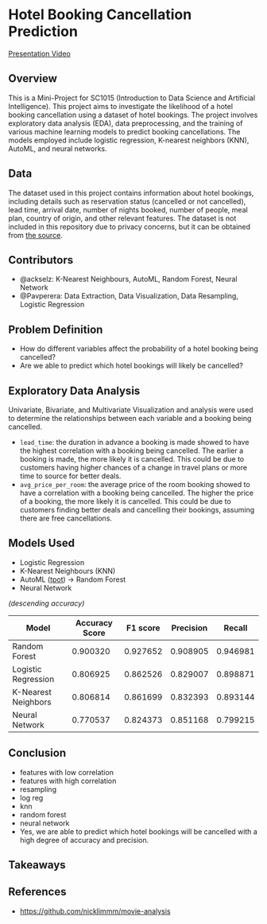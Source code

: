 # Hotel Booking Cancellation Prediction

[Presentation Video]()

## Overview
This is a Mini-Project for SC1015 (Introduction to Data Science and Artificial Intelligence). This project aims to investigate the likelihood of a hotel booking cancellation using a dataset of hotel bookings. The project involves exploratory data analysis (EDA), data preprocessing, and the training of various machine learning models to predict booking cancellations. The models employed include logistic regression, K-nearest neighbors (KNN), AutoML, and neural networks.

## Data
The dataset used in this project contains information about hotel bookings, including details such as reservation status (cancelled or not cancelled), lead time, arrival date, number of nights booked, number of people, meal plan, country of origin, and other relevant features. The dataset is not included in this repository due to privacy concerns, but it can be obtained from [the source](https://www.kaggle.com/datasets/ahsan81/hotel-reservations-classification-dataset).

## Contributors
- @ackselz: K-Nearest Neighbours, AutoML, Random Forest, Neural Network
- @Pavperera: Data Extraction, Data Visualization, Data Resampling, Logistic Regression

## Problem Definition
- How do different variables affect the probability of a hotel booking being cancelled?
- Are we able to predict which hotel bookings will likely be cancelled?

## Exploratory Data Analysis
Univariate, Bivariate, and Multivariate Visualization and analysis were used to determine the relationships between each variable and a booking being cancelled. 
- `lead_time`: the duration in advance a booking is made showed to have the highest correlation with a booking being cancelled. The earlier a booking is made, the more likely it is cancelled. This could be due to customers having higher chances of a change in travel plans or more time to source for better deals.
- `avg_price_per_room`: the average price of the room booking showed to have a correlation with a booking being cancelled. The higher the price of a booking, the more likely it is cancelled. This could be due to customers finding better deals and cancelling their bookings, assuming there are free cancellations.

## Models Used
- Logistic Regression
- K-Nearest Neighbours (KNN)
- AutoML ([tpot](https://epistasislab.github.io/tpot/)) -> Random Forest
- Neural Network

*(descending accuracy)*

| Model | Accuracy Score | F1 score | Precision | Recall |
| ---| ---| ---| --- | --- |
| Random Forest | 0.900320 | 0.927652 | 0.908905 | 0.946981 |
| Logistic Regression | 0.806925 | 0.862526 | 0.829007 | 0.898871 |
| K-Nearest Neighbors | 0.806814 | 0.861699 | 0.832393 | 0.893144 |
| Neural Network | 0.770537 | 0.824373 | 0.851168 | 0.799215 |

## Conclusion
- features with low correlation
- features with high correlation
- resampling
- log reg
- knn
- random forest
- neural network
- Yes, we are able to predict which hotel bookings will be cancelled with a high degree of accuracy and precision. 

## Takeaways


## References
- https://github.com/nicklimmm/movie-analysis